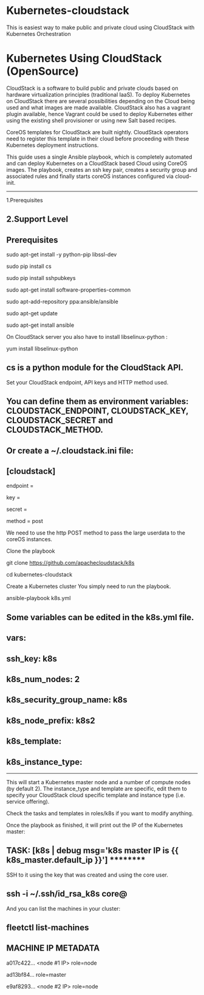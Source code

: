 # Kubernetes-cloudstack
This is easiest way to make public and private cloud using CloudStack with Kubernetes Orchestration 
# Kubernetes Using CloudStack (OpenSource)
CloudStack is a software to build public and private clouds based on hardware virtualization principles (traditional IaaS). To deploy Kubernetes on CloudStack there are several possibilities depending on the Cloud being used and what images are made available. CloudStack also has a vagrant plugin available, hence Vagrant could be used to deploy Kubernetes either using the existing shell provisioner or using new Salt based recipes.

CoreOS templates for CloudStack are built nightly. CloudStack operators need to register this template in their cloud before proceeding with these Kubernetes deployment instructions.

This guide uses a single Ansible playbook, which is completely automated and can deploy Kubernetes on a CloudStack based Cloud using CoreOS images. The playbook, creates an ssh key pair, creates a security group and associated rules and finally starts coreOS instances configured via cloud-init.

--------------------
1.Prerequisites

2.Support Level
--------------------

Prerequisites
--------------------------------------------------------------------------------------------------------------------------------------------

  sudo apt-get install -y python-pip libssl-dev

  sudo pip install cs

  sudo pip install sshpubkeys

  sudo apt-get install software-properties-common

  sudo apt-add-repository ppa:ansible/ansible

  sudo apt-get update

  sudo apt-get install ansible

  On CloudStack server you also have to install libselinux-python :

  yum install libselinux-python

  cs is a python module for the CloudStack API.
--------------------------------------------------------------------------------------------------------------------------------------------
Set your CloudStack endpoint, API keys and HTTP method used.

You can define them as environment variables: CLOUDSTACK_ENDPOINT, CLOUDSTACK_KEY, CLOUDSTACK_SECRET and CLOUDSTACK_METHOD.
--------------------------------------------------------------------------------------------------------------------------------------------
Or create a ~/.cloudstack.ini file:
-------------------------------------

[cloudstack]
 ----------------
 endpoint = <your cloudstack api endpoint>
 
 key = <your api access key>
 
 secret = <your api secret key>
 
 method = post
 
 We need to use the http POST method to pass the large userdata to the coreOS instances.

Clone the playbook
 
 git clone https://github.com/apachecloudstack/k8s
 
 cd kubernetes-cloudstack

 Create a Kubernetes cluster
 You simply need to run the playbook.

 ansible-playbook k8s.yml

Some variables can be edited in the k8s.yml file.
--------------------------------------------------
 vars:
 -----
   ssh_key: k8s
   ---------------------------------------
   k8s_num_nodes: 2
   ---------------------------------------
   k8s_security_group_name: k8s
   ---------------------------------------
   k8s_node_prefix: k8s2
   ---------------------------------------
   k8s_template: <templatename>
  -----------------------------------------
   k8s_instance_type: <serviceofferingname>
  ------------------------------------------
  
-------------------------------------------------------------------------------------------------------------------------------------------
This will start a Kubernetes master node and a number of compute nodes (by default 2). The instance_type and template are specific, edit them to specify your CloudStack cloud specific template and instance type (i.e. service offering).

Check the tasks and templates in roles/k8s if you want to modify anything.

Once the playbook as finished, it will print out the IP of the Kubernetes master:

TASK: [k8s | debug msg='k8s master IP is {{ k8s_master.default_ip }}'] ********
---------------------------------------------------------------------------------
SSH to it using the key that was created and using the core user.

ssh -i ~/.ssh/id_rsa_k8s core@<master IP>
----------------------------------------------------------------------------------
And you can list the machines in your cluster:

fleetctl list-machines
----------------------------------------
MACHINE        IP             METADATA
----------------------------------------
a017c422...    <node #1 IP>   role=node

ad13bf84...    <master IP>    role=master

e9af8293...    <node #2 IP>   role=node
